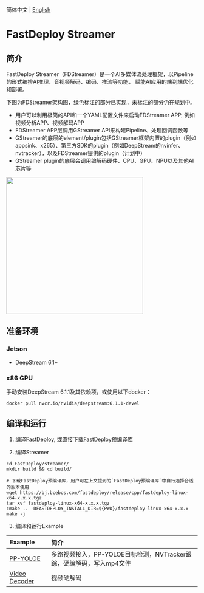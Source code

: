 简体中文 | [English](README_EN.md)

# FastDeploy Streamer

## 简介

FastDeploy Streamer（FDStreamer）是一个AI多媒体流处理框架，以Pipeline的形式编排AI推理、音视频解码、编码、推流等功能，
赋能AI应用的端到端优化和部署。

下图为FDStreamer架构图，绿色标注的部分已实现，未标注的部分仍在规划中。

- 用户可以利用极简的API和一个YAML配置文件来启动FDStreamer APP, 例如视频分析APP、视频解码APP
- FDStreamer APP层调用GStreamer API来构建Pipeline、处理回调函数等
- GStreamer的底层的element/plugin包括GStreamer框架内置的plugin（例如appsink、x265）、第三方SDK的plugin（例如DeepStream的nvinfer、nvtracker），以及FDStreamer提供的plugin（计划中）
- GStreamer plugin的底层会调用编解码硬件、CPU、GPU、NPU以及其他AI芯片等

<img src='https://user-images.githubusercontent.com/15235574/208360353-49433f71-165d-43a8-bbc4-1461ab16544b.png' height="360px">

## 准备环境

### Jetson
- DeepStream 6.1+

### x86 GPU

手动安装DeepStream 6.1.1及其依赖项，或使用以下docker：
```
docker pull nvcr.io/nvidia/deepstream:6.1.1-devel
```

## 编译和运行

1. [编译FastDeploy](../docs/cn/build_and_install), 或直接下载[FastDeploy预编译库](../docs/cn/build_and_install/download_prebuilt_libraries.md)

2. 编译Streamer
```
cd FastDeploy/streamer/
mkdir build && cd build/

# 下载FastDeploy预编译库，用户可在上文提到的`FastDeploy预编译库`中自行选择合适的版本使用
wget https://bj.bcebos.com/fastdeploy/release/cpp/fastdeploy-linux-x64-x.x.x.tgz
tar xvf fastdeploy-linux-x64-x.x.x.tgz
cmake .. -DFASTDEPLOY_INSTALL_DIR=${PWD}/fastdeploy-linux-x64-x.x.x
make -j
```

3. 编译和运行Example

| Example | 简介 |
|:--|:--|
| [PP-YOLOE](./examples/ppyoloe) | 多路视频接入，PP-YOLOE目标检测，NVTracker跟踪，硬编解码，写入mp4文件 |
| [Video Decoder](./examples/video_decoder) | 视频硬解码 |  
